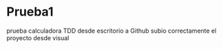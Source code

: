 # Prueba1
prueba calculadora TDD desde escritorio a Github
subio correctamente el proyecto desde visual
